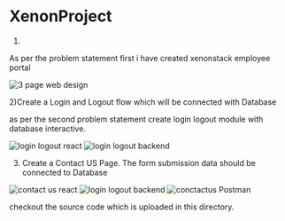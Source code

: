 # XenonProject
1)
As per the problem statement first i have created xenonstack employee portal

![3 page web design](https://github.com/Shubham2886/XenonProject/assets/101943611/3d46c5c8-7050-4c8b-b6a0-2c6dd3c44539)


2)Create a Login and Logout flow which will be connected with Database

as per the second problem statement create login logout module with database interactive.

![login logout react](https://github.com/Shubham2886/XenonProject/assets/101943611/545f41c1-33c8-48c7-9f2d-9150d862aba4)
![login logout backend](https://github.com/Shubham2886/XenonProject/assets/101943611/5f1fd720-3e2d-48ca-a684-0b3e0097fb60)

3) Create a Contact US Page. The form submission data should be connected to Database

![contact us react](https://github.com/Shubham2886/XenonProject/assets/101943611/bcf857bb-faa0-4180-90f2-9e832bfcbad0)
![login logout backend](https://github.com/Shubham2886/XenonProject/assets/101943611/095ff995-5787-40e7-b66d-d88cbe7b6161)
![conctactus Postman](https://github.com/Shubham2886/XenonProject/assets/101943611/b073c1af-8fde-46f7-bd70-b0362af701a2)


checkout the source code which is uploaded in this directory.
  




